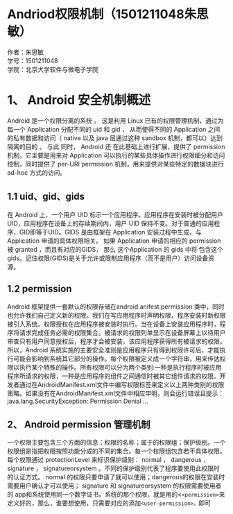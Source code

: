 # Andriod权限机制（1501211048朱思敏）

作者：朱思敏<br>
学号：1501211048<br>
学院：北京大学软件与微电子学院


# 1、 Android 安全机制概述

Android 是一个权限分离的系统 。 这是利用 Linux 已有的权限管理机制，通过为每一个 Application 分配不同的 uid 和 gid ， 从而使得不同的 Application 之间的私有数据和访问（ native 以及 java 层通过这种 sandbox 机制，都可以）达到隔离的目的 。 与此 同时， Android 还 在此基础上进行扩展，提供了 permission 机制，它主要是用来对 Application 可以执行的某些具体操作进行权限细分和访问控制，同时提供了 per-URI permission 机制，用来提供对某些特定的数据块进行 ad-hoc 方式的访问。

## 1.1 uid、gid、gids


在 Android 上，一个用户 UID 标示一个应用程序。应用程序在安装时被分配用户 UID，应用程序在设备上的存续期间内，用户 UID 保持不变。对于普通的应用程序，GID即等于UID。GIDS 是由框架在 Application 安装过程中生成，与 Application 申请的具体权限相关。 如果 Application 申请的相应的 permission 被 granted ，而且有对应的GIDS， 那么 这个Application 的 gids 中将 包含这个 gids。记住权限(GIDS)是关于允许或限制应用程序（而不是用户）访问设备资源。

## 1.2 permission

Android 框架提供一套默认的权限存储在android.anifest.permission 类中，同时也允许我们自己定义新的权限。我们在写应用程序时声明权限，程序安装时新权限被引入系统。权限授权在应用程序被安装时执行。当在设备上安装应用程序时，程序将请求完成任务必需的权限集合。被请求的权限列单显示在设备屏幕上以待用户审查只有用户同意授权后，程序才会被安装，该应用程序获得所有被请求的权限。所以，Android 系统实施的主要安全准则是应用程序只有得到权限许可后，才能执行可能会影响到系统其它部分的操作。每个权限被定义成一个字符串，用来传达权限以执行某个特殊的操作。所有权限可以分为两个类别:一种是执行程序时被应用程序所请求的权限，一种是应用程序的组件之间通信时被其它组件请求的权限。开发者通过在AndroidManifest.xml文件中编写权限标签来定义以上两种类别的权限策略。如果没有在AndroidManifest.xml文件中相应申明，则会运行错误且提示：java.lang.SecurityException: Permission Denial ...

## 2、 Android permission 管理机制

一个权限主要包含三个方面的信息：权限的名称；属于的权限组；保护级别。一个权限组是指把权限按照功能分成的不同的集合。每一个权限组包含若干具体权限。每个权限通过 protectionLevel 来标识保护级别： normal ， dangerous ， signature ， signatureorsystem 。不同的保护级别代表了程序要使用此权限时的认证方式。 normal 的权限只要申请了就可以使用；dangerous的权限在安装时需要用户确认才可以使用； signature 和 signatureorsystem 的权限需要使用者的 app和系统使用同一个数字证书。系统的那个权限，就是用的<```<permission>```来定义好的，那么，谁要想使用，只需要对应的添加```<user-permission>。```即可